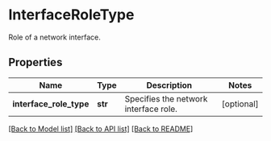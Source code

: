 # InterfaceRoleType

Role of a network interface.

## Properties
Name | Type | Description | Notes
------------ | ------------- | ------------- | -------------
**interface_role_type** | **str** | Specifies the network interface role. | [optional] 

[[Back to Model list]](../README.md#documentation-for-models) [[Back to API list]](../README.md#documentation-for-api-endpoints) [[Back to README]](../README.md)


